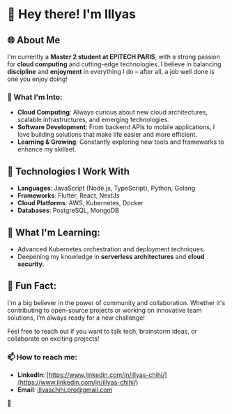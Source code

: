 # 👋 Hey there! I'm Illyas

## 🌐 About Me

I'm currently a **Master 2 student at EPITECH PARIS**, with a strong passion for **cloud computing** and cutting-edge technologies. I believe in balancing **discipline** and **enjoyment** in everything I do – after all, a job well done is one you enjoy doing!

### 🚀 What I'm Into:
- **Cloud Computing**: Always curious about new cloud architectures, scalable infrastructures, and emerging technologies.
- **Software Development**: From backend APIs to mobile applications, I love building solutions that make life easier and more efficient.
- **Learning & Growing**: Constantly exploring new tools and frameworks to enhance my skillset.

## 🔧 Technologies I Work With
- **Languages**: JavaScript (Node.js, TypeScript), Python, Golang
- **Frameworks**: Flutter, React, NextJs
- **Cloud Platforms**: AWS, Kubernetes, Docker
- **Databases**: PostgreSQL, MongoDB

## 🌱 What I'm Learning:
- Advanced Kubernetes orchestration and deployment techniques.
- Deepening my knowledge in **serverless architectures** and **cloud security**.

## 🎯 Fun Fact:
I'm a big believer in the power of community and collaboration. Whether it's contributing to open-source projects or working on innovative team solutions, I’m always ready for a new challenge!

Feel free to reach out if you want to talk tech, brainstorm ideas, or collaborate on exciting projects!

### 📫 How to reach me:
- **LinkedIn**: [https://www.linkedin.com/in/illyas-chihi/](https://www.linkedin.com/in/illyas-chihi/)
- **Email**: [illyaschihi.pro@gmail.com](illyaschihi.pro@gmail.com)

🚀
